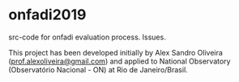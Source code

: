 # onfadi2019
src-code for onfadi evaluation process.
Issues.

This project has been developed initially by Alex Sandro Oliveira (prof.alexoliveira@gmail.com) and applied to National Observatory (Observatório Nacional - ON) at Rio de Janeiro/Brasil.
